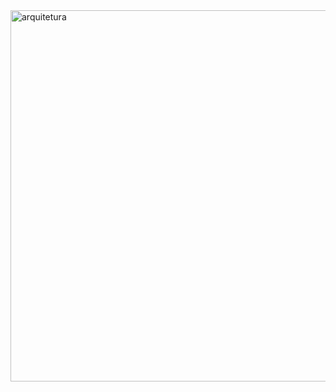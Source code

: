 <img width="578" height="594" alt="arquitetura" src="https://github.com/user-attachments/assets/2504f918-b72a-4d4b-a23e-d437cc80a052" />

